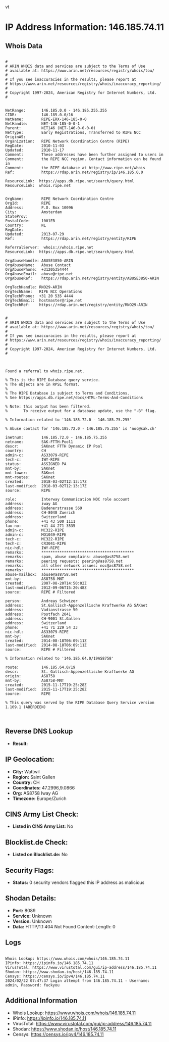 vt
# IP Address Information: 146.185.74.11

## Whois Data
```

#
# ARIN WHOIS data and services are subject to the Terms of Use
# available at: https://www.arin.net/resources/registry/whois/tou/
#
# If you see inaccuracies in the results, please report at
# https://www.arin.net/resources/registry/whois/inaccuracy_reporting/
#
# Copyright 1997-2024, American Registry for Internet Numbers, Ltd.
#


NetRange:       146.185.0.0 - 146.185.255.255
CIDR:           146.185.0.0/16
NetName:        RIPE-ERX-146-185-0-0
NetHandle:      NET-146-185-0-0-1
Parent:         NET146 (NET-146-0-0-0-0)
NetType:        Early Registrations, Transferred to RIPE NCC
OriginAS:       
Organization:   RIPE Network Coordination Centre (RIPE)
RegDate:        2010-11-03
Updated:        2010-11-17
Comment:        These addresses have been further assigned to users in
Comment:        the RIPE NCC region. Contact information can be found in
Comment:        the RIPE database at http://www.ripe.net/whois
Ref:            https://rdap.arin.net/registry/ip/146.185.0.0

ResourceLink:  https://apps.db.ripe.net/search/query.html
ResourceLink:  whois.ripe.net


OrgName:        RIPE Network Coordination Centre
OrgId:          RIPE
Address:        P.O. Box 10096
City:           Amsterdam
StateProv:      
PostalCode:     1001EB
Country:        NL
RegDate:        
Updated:        2013-07-29
Ref:            https://rdap.arin.net/registry/entity/RIPE

ReferralServer:  whois://whois.ripe.net
ResourceLink:  https://apps.db.ripe.net/search/query.html

OrgAbuseHandle: ABUSE3850-ARIN
OrgAbuseName:   Abuse Contact
OrgAbusePhone:  +31205354444 
OrgAbuseEmail:  abuse@ripe.net
OrgAbuseRef:    https://rdap.arin.net/registry/entity/ABUSE3850-ARIN

OrgTechHandle: RNO29-ARIN
OrgTechName:   RIPE NCC Operations
OrgTechPhone:  +31 20 535 4444 
OrgTechEmail:  hostmaster@ripe.net
OrgTechRef:    https://rdap.arin.net/registry/entity/RNO29-ARIN


#
# ARIN WHOIS data and services are subject to the Terms of Use
# available at: https://www.arin.net/resources/registry/whois/tou/
#
# If you see inaccuracies in the results, please report at
# https://www.arin.net/resources/registry/whois/inaccuracy_reporting/
#
# Copyright 1997-2024, American Registry for Internet Numbers, Ltd.
#



Found a referral to whois.ripe.net.

% This is the RIPE Database query service.
% The objects are in RPSL format.
%
% The RIPE Database is subject to Terms and Conditions.
% See https://apps.db.ripe.net/docs/HTML-Terms-And-Conditions

% Note: this output has been filtered.
%       To receive output for a database update, use the "-B" flag.

% Information related to '146.185.72.0 - 146.185.75.255'

% Abuse contact for '146.185.72.0 - 146.185.75.255' is 'noc@sak.ch'

inetnum:        146.185.72.0 - 146.185.75.255
netname:        SAK-FTTH-Pool1
descr:          SAKnet FTTH Dynamic IP Pool
country:        CH
admin-c:        AS33079-RIPE
tech-c:         IWY-RIPE
status:         ASSIGNED PA
mnt-by:         SAKnet
mnt-lower:      SAKnet
mnt-routes:     SAKnet
created:        2018-03-02T12:13:17Z
last-modified:  2018-03-02T12:13:17Z
source:         RIPE

role:           Interway Communication NOC role account
address:        iway AG
address:        Badenerstrasse 569
address:        CH-8048 Zuerich
address:        Switzerland
phone:          +41 43 500 1111
fax-no:         +41 44 271 3535
admin-c:        MC322-RIPE
admin-c:        MO1049-RIPE
tech-c:         MC322-RIPE
tech-c:         CR3041-RIPE
nic-hdl:        IWY-RIPE
remarks:        *****************************************
remarks:        spam, abuse complains: abuse@as8758.net
remarks:        peering requests: peering@as8758.net
remarks:        all other network issues: noc@as8758.net
remarks:        *****************************************
abuse-mailbox:  abuse@as8758.net
mnt-by:         AS8758-MNT
created:        2007-08-20T14:50:02Z
last-modified:  2012-09-06T15:20:48Z
source:         RIPE # Filtered

person:         Andreas Schwizer
address:        St.Gallisch-Appenzellische Kraftwerke AG SAKnet
address:        Vadianstrasse 50
address:        Postfach 2041
address:        CH-9001 St.Gallen
address:        Switzerland
phone:          +41 71 229 54 33
nic-hdl:        AS33079-RIPE
mnt-by:         SAKnet
created:        2014-08-18T06:09:11Z
last-modified:  2014-08-18T06:09:11Z
source:         RIPE # Filtered

% Information related to '146.185.64.0/19AS8758'

route:          146.185.64.0/19
descr:          St. Gallisch-Appenzellische Kraftwerke AG
origin:         AS8758
mnt-by:         AS8758-MNT
created:        2015-11-17T19:25:28Z
last-modified:  2015-11-17T19:25:28Z
source:         RIPE

% This query was served by the RIPE Database Query Service version 1.109.1 (ABERDEEN)



```
## Reverse DNS Lookup
- **Result:** 

## IP Geolocation:
- **City:** Wattwil
- **Region:** Saint Gallen
- **Country:** CH
- **Coordinates:** 47.2996,9.0866
- **Org:** AS8758 Iway AG
- **Timezone:** Europe/Zurich

## CINS Army List Check:
- **Listed in CINS Army List:** 
No

## Blocklist.de Check:
- **Listed on Blocklist.de:** 
No

## Security Flags:
- **Status:** 0 security vendors flagged this IP address as malicious

## Shodan Details:
- **Port:** 8089
- **Service:** Unknown
- **Version:** Unknown
- **Data:** HTTP/1.1 404 Not Found
Content-Length: 0



## Logs
```

Whois Lookup: https://www.whois.com/whois/146.185.74.11
IPinfo: https://ipinfo.io/146.185.74.11
VirusTotal: https://www.virustotal.com/gui/ip-address/146.185.74.11
Shodan: https://www.shodan.io/host/146.185.74.11
Censys: https://censys.io/ipv4/146.185.74.11
2024/02/22 07:47:37 Login attempt from 146.185.74.11 - Username: admin, Password: fuckyou

```
## Additional Information
- Whois Lookup: https://www.whois.com/whois/146.185.74.11
- IPinfo: https://ipinfo.io/146.185.74.11
- VirusTotal: https://www.virustotal.com/gui/ip-address/146.185.74.11
- Shodan: https://www.shodan.io/host/146.185.74.11
- Censys: https://censys.io/ipv4/146.185.74.11

